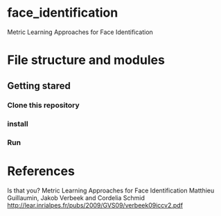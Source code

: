 # face_identification
Metric Learning Approaches for Face Identification

# File structure and modules

## Getting stared

### Clone this repository

### install

### Run

# References
Is that you? Metric Learning Approaches for Face Identification
Matthieu Guillaumin, Jakob Verbeek and Cordelia Schmid
http://lear.inrialpes.fr/pubs/2009/GVS09/verbeek09iccv2.pdf
